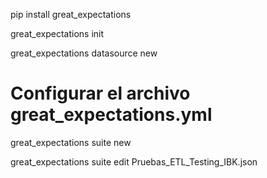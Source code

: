 
pip install great_expectations

great_expectations init

great_expectations datasource new

# Configurar el archivo great_expectations.yml
great_expectations suite new

great_expectations suite edit Pruebas_ETL_Testing_IBK.json

